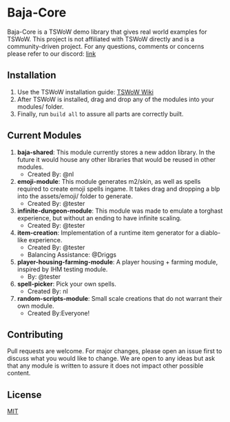 # Baja-Core
Baja-Core is a TSWoW demo library that gives real world examples for TSWoW. This project is not affiliated with TSWoW directly and is a community-driven project. For any questions, comments or concerns please refer to our discord: [link](https://discord.gg/Zy2PY9C3n3)

## Installation
1. Use the TSWoW installation guide: [TSWoW Wiki](https://tswow.github.io/tswow-wiki/home/) 
2. After TSWoW is installed, drag and drop any of the modules into your modules/ folder.
3. Finally, run `build all` to assure all parts are correctly built.

## Current Modules
1. **baja-shared**: This module currently stores a new addon library. In the future it would house any other libraries that would be reused in other modules.    
    * Created By: @nl
2. **emoji-module**: This module generates m2/skin, as well as spells required to create emoji spells ingame. It takes drag and dropping a blp into the assets/emoji/ folder to generate. 
    * Created By: @tester
3. **infinite-dungeon-module**: This module was made to emulate a torghast experience, but without an ending to have infinite scaling. 
    * Created By: @tester
4. **item-creation**: Implementation of a runtime item generator for a diablo-like experience. 
    * Created By: @tester
    * Balancing Assistance: @Driggs
5. **player-housing-farming-module**: A player housing + farming module, inspired by IHM testing module. 
    * By: @tester
6. **spell-picker**: Pick your own spells.
    * Created By: nl
7. **random-scripts-module**: Small scale creations that do not warrant their own module.
    * Created By:Everyone!

## Contributing
Pull requests are welcome. For major changes, please open an issue first to discuss what you would like to change. We are open to any ideas but ask that any module is written to assure it does not impact other possible content.

## License
[MIT](https://choosealicense.com/licenses/mit/)
